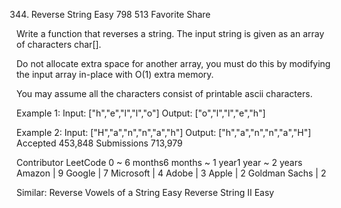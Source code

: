 344. Reverse String
Easy 798 513 Favorite Share

Write a function that reverses a string. The input string is given as an array of characters char[].

Do not allocate extra space for another array, you must do this by modifying the input array in-place with O(1) extra memory.

You may assume all the characters consist of printable ascii characters.

Example 1:
Input: ["h","e","l","l","o"]
Output: ["o","l","l","e","h"]

Example 2:
Input: ["H","a","n","n","a","h"]
Output: ["h","a","n","n","a","H"]
Accepted 453,848
Submissions 713,979

Contributor
LeetCode
0 ~ 6 months6 months ~ 1 year1 year ~ 2 years
Amazon | 9 Google | 7 Microsoft | 4 Adobe | 3 Apple | 2 Goldman Sachs | 2

Similar:
Reverse Vowels of a String Easy
Reverse String II Easy

